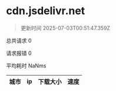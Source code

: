 
  # cdn.jsdelivr.net

  > 更新时间 2025-07-03T00:51:47.359Z
  
  总共请求 0

  请求报错 0

  平均耗时 NaNms

|城市|ip|下载大小|速度|
|-----|----------|---|---|

  